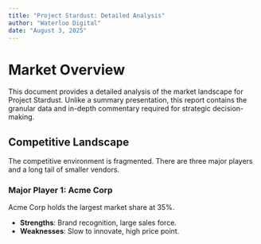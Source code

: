 ```yaml
---
title: "Project Stardust: Detailed Analysis"
author: "Waterloo Digital"
date: "August 3, 2025"
---
```

# Market Overview
This document provides a detailed analysis of the market landscape for Project Stardust. Unlike a summary presentation, this report contains the granular data and in-depth commentary required for strategic decision-making.
## Competitive Landscape
The competitive environment is fragmented. There are three major players and a long tail of smaller vendors.
### Major Player 1: Acme Corp
Acme Corp holds the largest market share at 35%.
- **Strengths**: Brand recognition, large sales force.
- **Weaknesses**: Slow to innovate, high price point.
